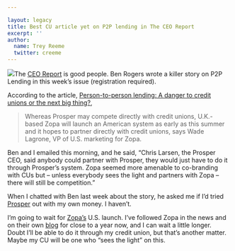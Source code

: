 ```yaml
---

layout: legacy
title: Best CU article yet on P2P lending in The CEO Report
excerpt: ''
author:
  name: Trey Reeme
  twitter: creeme
---
```


<p><a href="http://www.zopa.com"><img src='/images/legacy/zopa_logo.gif' class="right"/></a>The <a href="http://www.cuceo.com"><span class="caps">CEO</span> Report</a> is good people.  Ben Rogers wrote a killer story on <span class="caps">P2P</span> Lending in this week&#8217;s issue (registration required).</p>


<p>According to the article, <a href="http://www.cuceo.com/cuijsp/article.jsp?article_id=46501">Person-to-person lending: A danger to credit unions or the next big thing?</a>,</p>


<blockquote>
	<p> Whereas Prosper may compete directly with credit unions, U.K.-based Zopa will launch an American system as early as this summer and it hopes to partner directly with credit unions, says Wade Lagrone, VP of U.S. marketing for Zopa.</p>
</blockquote>


<p>Ben and I emailed this morning, and he said, &#8220;Chris Larsen, the Prosper <span class="caps">CEO</span>, said anybody could partner with Prosper, they would just have to do it through Prosper&#8217;s system. Zopa seemed more amenable to co-branding with CUs but – unless everybody sees the light and partners with Zopa – there will still be competition.&#8221;</p>


<p>When I chatted with Ben last week about the story, he asked me if I&#8217;d tried <a href="http://www.prosper.com">Prosper</a> out with my own money.  I haven&#8217;t.</p>


<p>I&#8217;m going to wait for <a href="http://www.zopa.com">Zopa&#8217;s</a> U.S. launch.  I&#8217;ve followed Zopa in the news and on their own <a href="http://blog.zopa.com">blog</a> for close to a year now, and I can wait a little longer.  Doubt I&#8217;ll be able to do it through my credit union, but that&#8217;s another matter.  Maybe my CU will be one who &#8220;sees the light&#8221; on this.</p>